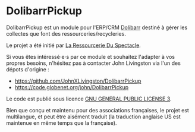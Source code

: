 # DolibarrPickup

DolibarrPickup est un module pour l'ERP/CRM [Dolibarr](https://www.dolibarr.org/) destiné à gérer les collectes que font des ressourceries/recycleries.

Le projet a été initié par [La Ressourcerie Du Spectacle](https://www.ressourcerieduspectacle.fr).

Si vous êtes intéressé⋅e⋅s par ce module et souhaitez l'adapter à vos propres besoins,
n'hésitez pas à contacter John Livingston via l'un des dépots d'origine :

- https://github.com/JohnXLivingston/DolibarrPickup
- https://code.globenet.org/john/DolibarrPickup

Le code est publié sous licence [GNU GENERAL PUBLIC LICENSE 3](https://code.globenet.org/john/DolibarrPickup/-/blob/main/COPYING).

Bien que conçu et maintenu pour des associations françaises, le projet est multilangue, et peut être aisément traduit (la traduction anglaise US est maintenue en même temps que la française).
